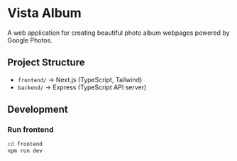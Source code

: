 # Vista Album

A web application for creating beautiful photo album webpages powered by Google Photos.

## Project Structure
- `frontend/` → Next.js (TypeScript, Tailwind)
- `backend/` → Express (TypeScript API server)

## Development
### Run frontend
```bash
cd frontend
npm run dev
